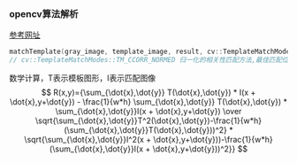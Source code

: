 ### opencv算法解析

[参考网址](https://blog.csdn.net/weixin_51229250/article/details/118975308)

```c++
matchTemplate(gray_image, template_image, result, cv::TemplateMatchModes::TM_CCORR_NORMED);
// cv::TemplateMatchModes::TM_CCORR_NORMED 归一化的相关性匹配方法,最佳匹配位置也是在值最大处
```

数学计算，T表示模板图形，I表示匹配图像
$$
R(x,y)={\sum_{\dot{x},\dot{y}} T(\dot{x},\dot{y}) * I(x + \dot{x},y+\dot{y}) - \frac{1}{w*h}  \sum_{\dot{x},\dot{y}} T(\dot{x},\dot{y}) * \sum_{\dot{x},\dot{y}}I(x + \dot{x},y+\dot{y})  \over \sqrt{\sum_{\dot{x},\dot{y}}T^2(\dot{x},\dot{y})-\frac{1}{w*h}(\sum_{\dot{x},\dot{y}}T(\dot{x},\dot{y}))^2} * \sqrt{\sum_{\dot{x},\dot{y}}I^2(x + \dot{x},y+\dot{y}))-\frac{1}{w*h}(\sum_{\dot{x},\dot{y}}I(x + \dot{x},y+\dot{y}))^2}}
$$
